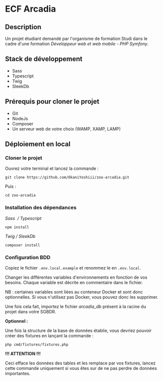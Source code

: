 # ECF Arcadia

## Description

Un projet étudiant demandé par l'organisme de formation Studi dans le cadre d'une formation *Développeur web et web mobile - PHP Symfony*.

## Stack de développement

- Sass
- Typescript
- Twig
- SleekDb

## Prérequis pour cloner le projet

- Git
- NodeJs
- Composer
- Un serveur web de votre choix (WAMP, XAMP, LAMP)
  
## Déploiement en local

### Cloner le projet

Ouvrez votre terminal et lancez la commande : 
```
git clone https://github.com/OkaniYoshiii/zoo-arcadia.git
```

Puis : 
```
cd zoo-arcadia
```

### Installation des dépendances
  
*Sass  / Typescript*
```
npm install
```

*Twig / SleekDb*
```
composer install
```

### Configuration BDD

Copiez le fichier `.env.local.example` et renommez le en `.env.local`.

Changer les différentes variables d'environnements en fonction de vos besoins. Chaque variable est décrite en commentaire dans le fichier.

NB : certaines variables sont liées au conteneur Docker et sont donc optionnelles. Si vous n'utilisez pas Docker, vous pouvez donc les supprimer.

Une fois cela fait, importez le fichier *arcadia_db* présent à la racine du projet dans votre SGBDR.

**Optionnel :**

Une fois la structure de la base de données établie, vous devriez pouvoir créer des fixtures en lançant la commande :
```
php cmd/fixtures/fixtures.php
```

**!!! ATTENTION !!!**

Ceci efface les données des tables et les remplace par vos fixtures, lancez cette commande uniquement si vous êtes sur de ne pas perdre de données importantes.